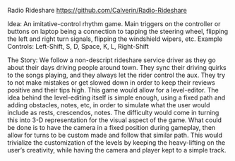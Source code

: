 Radio Rideshare
https://github.com/Calverin/Radio-Rideshare

Idea: An imitative-control rhythm game. Main triggers on the controller or buttons on laptop being a connection to tapping the steering wheel, flipping the left and right turn signals, flipping the windshield wipers, etc.
Example Controls: Left-Shift, S, D, Space, K, L, Right-Shift

The Story:
	We follow a non-descript rideshare service driver as they go about their days driving people around town. They sync their driving quirks to the songs playing, and they always let the rider control the aux. They try to not make mistakes or get slowed down in order to keep their reviews positive and their tips high.
	This game would allow for a level-editor. The idea behind the level-editing itself is simple enough, using a fixed path and adding obstacles, notes, etc, in order to simulate what the user would include as rests, crescendos, notes.
	The difficulty would come in turning this into 3-D representation for the visual aspect of the game. What could be done is to have the camera in a fixed position during gameplay, then allow for turns to be custom made and follow that similar path. This would trivialize the customization of the levels by keeping the heavy-lifting on the user’s creativity, while having the camera and player kept to a simple track.
